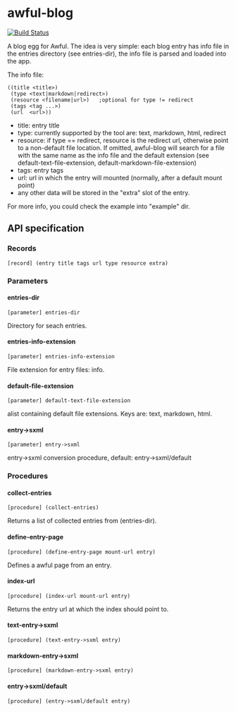 # awful-blog 

[![Build Status](https://travis-ci.org/hugoArregui/awful-blog.png)](https://travis-ci.org/hugoArregui/awful-blog)

A blog egg for Awful. The idea is very simple: each blog entry has info file in the entries directory (see entries-dir), 
the info file is parsed and loaded into the app. 

The info file:

    ((title <title>)
     (type <text|markdown|redirect>)
     (resource <filename|url>)   ;optional for type != redirect
     (tags <tag ...>)
     (url  <url>))

-  title: entry title
-  type: currently supported by the tool are: text, markdown, html, redirect
-  resource: if type == redirect, resource is the redirect url,
   otherwise point to a non-default file location. If omitted, awful-blog will
   search for a file with the same name as the info file and the default
   extension (see default-text-file-extension, default-markdown-file-extension)
-  tags: entry tags
-  url: url in which the entry will mounted (normally, after a default mount point)
-  any other data will be stored in the "extra" slot of the entry.

For more info, you could check the example into "example" dir.

## API specification 

### Records 

    [record] (entry title tags url type resource extra)

### Parameters

#### entries-dir 

    [parameter] entries-dir 

Directory for seach entries.

#### entries-info-extension 

    [parameter] entries-info-extension 

File extension for entry files: info.

#### default-file-extension

    [parameter] default-text-file-extension 

alist containing default file extensions. Keys are: text, markdown, html.

####  entry->sxml 

    [parameter] entry->sxml

entry->sxml conversion procedure, default: entry->sxml/default 

### Procedures

#### collect-entries 

    [procedure] (collect-entries)

Returns a list of collected entries from (entries-dir).

#### define-entry-page 

    [procedure] (define-entry-page mount-url entry)

Defines a awful page from an entry. 

#### index-url 

    [procedure] (index-url mount-url entry)

Returns the entry url at which the index should point to.

#### text-entry->sxml 

    [procedure] (text-entry->sxml entry)

#### markdown-entry->sxml 

    [procedure] (markdown-entry->sxml entry)

#### entry->sxml/default 

    [procedure] (entry->sxml/default entry)
    

